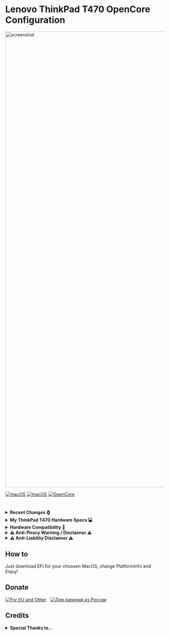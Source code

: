# Lenovo ThinkPad T470 OpenCore Configuration

<img width="1440" alt="screenshot" src="https://github.com/sebaxakerhtc/Lenovo-ThinkPad-T470/assets/32651506/042b036f-2fed-4d60-aac5-8c61e8f67819">

[![macOS](https://img.shields.io/badge/macOS-Ventura_13.5-green)](https://www.apple.com/macos/ventura/)
[![macOS](https://img.shields.io/badge/macOS-Sonoma_14.0-green)](https://www.apple.com/macos/ventura/)
[![OpenCore](https://img.shields.io/badge/OpenCore-0.9.3-blue)](https://github.com/acidanthera/OpenCorePkg)

#
<details>  
<summary><strong>Recent Changes ⌚️ </strong></summary>
</br>

**26.07.2023** : 
- Completely redesigned OpenCore bootloader
- OpenCore updated to ```0.9.3```
- Many kexts updated/deleted
- Deleted SSD-UIAC - so Windows can be loaded with opencore
- Some other changes

</details>

</details>




<details>  
<summary><strong>My ThinkPad T470 Hardware Specs 💻</strong></summary>
</br>

| Model              | Lenovo ThinkPad T470                                                                                      |
|:-------------------|:----------------------------------------------------------------------------------------------------------|
| Processor          | Intel Core i5-7300U (2C, 4T,  2.6GHz / 2.71GHz) vPro (The best compatibility with macOS)                  |
| Graphics           | Integrated Intel HD 620 Graphics with 4 GB of VRAM                                                        |
| Memory             | 8 GB DDR4                                                                                                 |
| Display            | 14" HD (1920x1080) IPS, (Touch disabled)                                                                  |
| Storage            | 1 TB Pioneer SATA SSD                                                                                     |
| Ethernet           | Intel Ethernet                                                                                            |
| WLAN + Bluetooth   | Intel Wifi 8265 + Bluetooth 4.0                                                                           |
| Camera             | 720p resolution, low light sensitive, fixed focus  (Infrared camera disabled by USB-MAP)                  |
| Audio support      | HD Audio, Realtek ALC3245 codec, stereo speakers 1Wx2, dual array microphone, combo audio/microphone jack |
| Keyboard           | 6-row, spill-resistant, multimedia Fn keys, LED backlight                                                 |
| Battery            | Internal Li-Polymer 3-cell (61) and External Li-Ion 3-cell (61)                                           |


</details>

</details>

<details>  
<summary><strong>Hardware Compatibility 🧰</strong></summary>
</br>
 
## What works:
- CPU Undervolting
- Dual Battery (X220 Battery patch) 
- All function keys working with yoga SMC
- Intel HD 620 Graphics
- Fan control (Fan stops at low temp below 60 and starts working above 55 automatically, not to worry)
- Touchscreen (VoodooI2C) - disabled it because it works like a f**king gaint touchpad!
- Power management (CPU friend data)
- Wi-Fi (Intel Wi-Fi 8265)
- Bluetooth 4.0 (Intel Wi-Fi 8265)
- USB C & Thunderbolt 3 (Hot plug not work, device should be connected before boot to work)
- Apple HD Audio (ALC id=29 but not 47, because 47 gives unwanted buzzing noise when 3.5mm jack connected)
- Sleep (works perfect!)
- wake works (no issues with resuming services like BT and wifi etc)
- SD Card slot
- Handoff and Continuity (idk, I don't use it)
- AirDrop (idk, I don't use it)

## What doesn't work:
- FingerPrint Reader (no implementation)
- HDMI (Will work through USB C / Thunderbolt Hub pass-through)



</details>

<details>  
<summary><strong> ⚠️ Anti-Piracy Warning / Disclaimer ⚠️ </strong></summary>
</br>

### ⚠️ PIRACY IS NO PARTY! ⚠️

I do not endorse or condone the use of pre-configured Hackintosh Distros because not only they cause unnecessary harm to your machine but it is considered to be a form of **Software Piracy**. Software Piracy is a serious crime according to copyright law and is punishable for up to 10 years in prison. 
</details>

<details>  
<summary><strong> ⚠️ Anti-Liability Disclaimer ⚠️ </strong></summary>
</br>

Hackintoshing may be dangerous and can damage your device and I am not responsible for bricked devices, dead devices, thermonuclear war, or you getting fired because your system failed. Please do some research if you have any concerns about hackintoshing before you proceed. 
</details>

</details>

## How to

Just download EFI for your choosen MacOS, change PlatformInfo and Enjoy!

## Donate

[![For EU and Other](https://github.com/sebaxakerhtc/sebaxakerhtc.github.io/raw/master/images/paypal.png)](https://paypal.me/sebaxakerhtc) &nbsp; [![Для дарений из России](https://github.com/sebaxakerhtc/sebaxakerhtc.github.io/raw/master/images/yoomoney.png)](https://donate.stream/sebaxakerhtc)

## Credits


<details>  
<summary><strong>Special Thanks to...</strong></summary>
</br>

- [Acidanthera](https://github.com/acidanthera)
- [Dortania OC guide](https://dortania.github.io/OpenCore-Install-Guide/)
- [Rehabman's battery patch guide](https://www.tonymacx86.com/threads/guide-how-to-patch-dsdt-for-working-battery-status.116102/) and [Rehabman's ACPI hotpatching guide](https://www.tonymacx86.com/threads/guide-using-clover-to-hotpatch-acpi.200137/)
- [CorpNewt's tools](https://github.com/corpnewt)
- [VoodooRMI](https://github.com/VoodooSMBus/VoodooRMI)
- [YogaSMC](https://github.com/zhen-zen/YogaSMC)
- [Daliansky's OC-little repo](https://github.com/daliansky/OC-little)
- [ommerus](https://github.com/ommerus), [momszx](https://github.com/momszx) and [MultimediaLukario](https://github.com/MultimediaLucario) for making this project possible.

